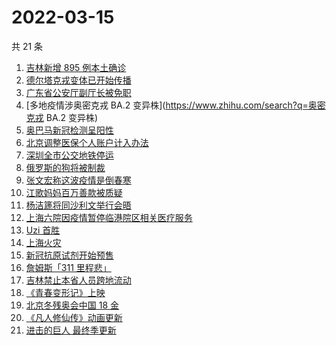 # 2022-03-15

共 21 条

<!-- BEGIN ZHIHUSEARCH -->
<!-- 最后更新时间 Tue Mar 15 2022 10:13:57 GMT+0800 (China Standard Time) -->
1. [吉林新增 895 例本土确诊](https://www.zhihu.com/search?q=吉林疫情)
1. [德尔塔克戎变体已开始传播](https://www.zhihu.com/search?q=德尔塔克戎)
1. [广东省公安厅副厅长被免职](https://www.zhihu.com/search?q=广东省公安厅副厅长被免职)
1. [多地疫情涉奥密克戎 BA.2 变异株](https://www.zhihu.com/search?q=奥密克戎 BA.2 变异株)
1. [奥巴马新冠检测呈阳性](https://www.zhihu.com/search?q=奥巴马)
1. [北京调整医保个人账户计入办法](https://www.zhihu.com/search?q=北京医保)
1. [深圳全市公交地铁停运](https://www.zhihu.com/search?q=深圳全市公交地铁停运)
1. [俄罗斯的狗将被制裁](https://www.zhihu.com/search?q=俄罗斯的狗)
1. [张文宏称这波疫情是倒春寒](https://www.zhihu.com/search?q=张文宏)
1. [江歌妈妈百万善款被质疑](https://www.zhihu.com/search?q=江歌妈妈)
1. [杨洁篪将同沙利文举行会晤](https://www.zhihu.com/search?q=杨洁篪)
1. [上海六院因疫情暂停临港院区相关医疗服务](https://www.zhihu.com/search?q=上海六院)
1. [Uzi 首胜](https://www.zhihu.com/search?q=uzi)
1. [上海火灾](https://www.zhihu.com/search?q=上海火灾)
1. [新冠抗原试剂开始预售](https://www.zhihu.com/search?q=新冠抗原试剂)
1. [詹姆斯「311 里程悲」](https://www.zhihu.com/search?q=詹姆斯)
1. [吉林禁止本省人员跨地流动](https://www.zhihu.com/search?q=吉林全省管控)
1. [《青春变形记》上映](https://www.zhihu.com/search?q=青春变形记)
1. [北京冬残奥会中国 18 金](https://www.zhihu.com/search?q=北京冬残奥会奖牌)
1. [《凡人修仙传》动画更新](https://www.zhihu.com/search?q=凡人修仙传)
1. [进击的巨人 最终季更新](https://www.zhihu.com/search?q=进击的巨人)
<!-- END ZHIHUSEARCH -->
